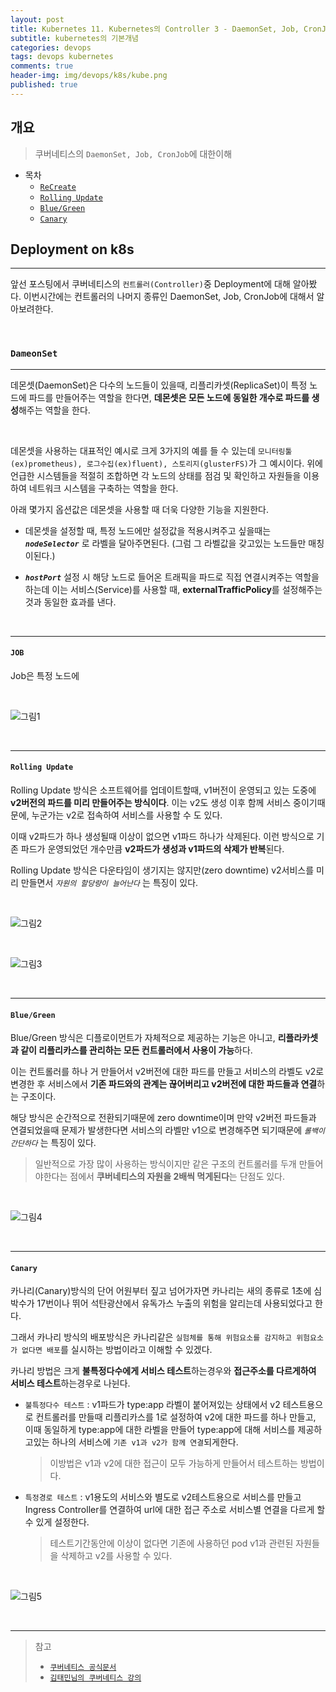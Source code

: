 ```yaml
---
layout: post
title: Kubernetes 11. Kubernetes의 Controller 3 - DaemonSet, Job, CronJob
subtitle: kubernetes의 기본개념
categories: devops
tags: devops kubernetes
comments: true
header-img: img/devops/k8s/kube.png
published: true
---
```


## 개요
> 쿠버네티스의 `DaemonSet, Job, CronJob`에 대한이해
  
- 목차
	- [`ReCreate`](#recreate)
	- [`Rolling Update`](#rolling-update)
	- [`Blue/Green`](#bluegreen)
	- [`Canary`](#canary)
  
## Deployment on k8s
---
앞선 포스팅에서 쿠버네티스의 `컨트롤러(Controller)`중 Deployment에 대해 알아봤다. 이번시간에는 컨트롤러의 나머지 종류인 DaemonSet, Job, CronJob에 대해서 알아보려한다.

<br>

### **`DameonSet`**

---

데몬셋(DaemonSet)은 다수의 노드들이 있을때, 리플리카셋(ReplicaSet)이 특정 노드에 파드를 만들어주는 역할을 한다면, **데몬셋은 모든 노드에 동일한 개수로 파드를 생성**해주는 역할을 한다.

<br>

데몬셋을 사용하는 대표적인 예시로 크게 3가지의 예를 들 수 있는데 `모니터링툴(ex)prometheus), 로그수집(ex)fluent), 스토리지(glusterFS)`가 그 예시이다. 위에 언급한 시스템들을 적절히 조합하면 각 노드의 상태를 점검 및 확인하고 자원들을 이용하여 네트워크 시스템을 구축하는 역할을 한다.

아래 몇가지 옵션값은 데몬셋을 사용할 때 더욱 다양한 기능을 지원한다.

- 데몬셋을 설정할 때, 특정 노드에만 설정값을 적용시켜주고 싶을때는 ***`nodeSelector`*** 로 라벨을 달아주면된다. (그럼 그 라벨값을 갖고있는 노드들만 매칭이된다.)

- ***`hostPort`*** 설정 시 해당 노드로 들어온 트래픽을 파드로 직접 연결시켜주는 역할을 하는데 이는 서비스(Service)를 사용할 때, **externalTrafficPolicy**를 설정해주는것과 동일한 효과를 낸다.


<br>

---

#### **`JOB`**

Job은 특정 노드에

<br>

![그림1](https://cdn.jsdelivr.net/gh/zunoxi/zunoxi.github.io/assets/img/devops/k8s/deployment/1.jpeg)

<br>

---

#### **`Rolling Update`**

Rolling Update 방식은 소프트웨어를 업데이트할때, v1버전이 운영되고 있는 도중에 **v2버전의 파드를 미리 만들어주는 방식이다**. 이는 v2도 생성 이후 함께 서비스 중이기때문에, 누군가는 v2로 접속하여 서비스를 사용할 수 도 있다. 

이때 v2파드가 하나 생성될때 이상이 없으면 v1파드 하나가 삭제된다. 이런 방식으로 기존 파드가 운영되었던 개수만큼 **v2파드가 생성과 v1파드의 삭제가 반복**된다.

Rolling Update 방식은 다운타임이 생기지는 않지만(zero downtime) v2서비스를 미리 만들면서 _`자원의 할당량이 늘어난다`_ 는 특징이 있다.

<br>

![그림2](https://cdn.jsdelivr.net/gh/zunoxi/zunoxi.github.io/assets/img/devops/k8s/deployment/2.jpeg)

<br>

![그림3](https://cdn.jsdelivr.net/gh/zunoxi/zunoxi.github.io/assets/img/devops/k8s/deployment/3.jpeg)

<br>

---

#### **`Blue/Green`**

Blue/Green 방식은 디플로이먼트가 자체적으로 제공하는 기능은 아니고, **리플라카셋과 같이 리플리카스를 관리하는 모든 컨트롤러에서 사용이 가능**하다. 

이는 컨트롤러를 하나 거 만들어서 v2버전에 대한 파드를 만들고 서비스의 라벨도 v2로 변경한 후 서비스에서 **기존 파드와의 관계는 끊어버리고 v2버전에 대한 파드들과 연결**하는 구조이다.

해당 방식은 순간적으로 전환되기때문에 zero downtime이며 만약 v2버전 파드들과 연결되었을때 문제가 발생한다면 서비스의 라벨만 v1으로 변경해주면 되기때문에 _`롤백이 간단하다`_ 는 특징이 있다.

> 일반적으로 가장 많이 사용하는 방식이지만 같은 구조의 컨트롤러를 두개 만들어야한다는 점에서 **쿠버네티스의 자원을 2배씩 먹게된다**는 단점도 있다.


<br>

![그림4](https://cdn.jsdelivr.net/gh/zunoxi/zunoxi.github.io/assets/img/devops/k8s/deployment/4.jpeg)

<br>

---

#### **`Canary`**

카나리(Canary)방식의 단어 어원부터 짚고 넘어가자면 카나리는 새의 종류로 1초에 심박수가 17번이나 뛰어 석탄광산에서 유독가스 누출의 위험을 알리는데 사용되었다고 한다.

그래서 카나리 방식의 배포방식은 카나리같은 `실험체를 통해 위험요소를 감지하고 위험요소가 없다면 배포`를 실시하는 방법이라고 이해할 수 있겠다.

카나리 방법은 크게 **불특정다수에게 서비스 테스트**하는경우와 **접근주소를 다르게하여 서비스 테스트**하는경우로 나뉜다.

- `불특정다수 테스트` : v1파드가 type:app 라벨이 붙어져있는 상태에서 v2 테스트용으로 컨트롤러를 만들때 리플리카스를 1로 설정하여 v2에 대한 파드를 하나 만들고, 이때 동일하게 type:app에 대한 라벨을 만들어 type:app에 대해 서비스를 제공하고있는 하나의 서비스에 `기존 v1과 v2가 함께 연결`되게한다.
  > 이방법은 v1과 v2에 대한 접근이 모두 가능하게 만들어서 테스트하는 방법이다.
- `특정경로 테스트` : v1용도의 서비스와 별도로 v2테스트용으로 서비스를 만들고 Ingress Controller를 연결하여 url에 대한 접근 주소로 서비스별 연결을 다르게 할 수 있게 설정한다. 
  > 테스트기간동안에 이상이 없다면 기존에 사용하던 pod v1과 관련된 자원들을 삭제하고 v2를 사용할 수 있다.

<br>

![그림5](https://cdn.jsdelivr.net/gh/zunoxi/zunoxi.github.io/assets/img/devops/k8s/deployment/5.jpeg)

<br>

---
> 참고
> - [`쿠버네티스 공식문서`](https://kubernetes.io/ko/docs/concepts/workloads/controllers/deployment/)
> - [`김태민님의 쿠버네티스 강의`](https://www.inflearn.com/course/%EC%BF%A0%EB%B2%84%EB%84%A4%ED%8B%B0%EC%8A%A4-%EA%B8%B0%EC%B4%88#)
